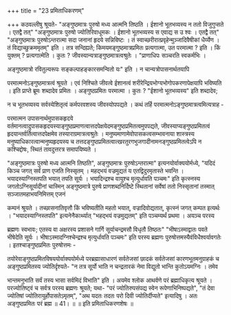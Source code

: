 +++
title = "23 प्रमिताधिकरणम्"

+++
कठवल्लीषु श्रूयते- "अङ्गुष्ठमात्रः पुरुषो मध्य आत्मनि तिष्ठति । ईशानो भूतभव्यस्य न ततो विजुगुप्सते । एतद्वै तत्" "अङ्गुष्ठमात्रः पुरुषो ज्योतिरिवाधूमकः । ईशानो भूतभव्यस्य स एवाद्य स उ श्वः । एतद्वै तत्" "अङ्गुष्ठमात्रः पुरुषोऽन्तरात्मा सदा जनानां हृदये सन्निविष्टः । तं स्वाच्छरीरात्प्रवृहेन्मुञ्जादिवैषीकां धैर्य्येण । तं विद्याच्छुक्रममृतम्" इति । तत्र सन्दिह्यते; किमयमङ्गुष्ठमात्रप्रमितः प्रत्यगात्मा, उत परमात्मा ? इति । किं युक्तम् ? प्रत्यगात्मेति । कुतः ? जीवस्यान्यत्राङ्गुष्ठमात्रत्वश्रुतेः । "प्राणाधिपः सञ्चरति स्वकर्मभिः ।

अङ्गुष्ठमात्रो रवितुल्यरूपः सङ्कल्पाहङ्कारसमन्वितो यः" इति । न चान्यत्रोपासनार्थतयापि

परमात्मनोऽङ्गुष्ठमात्रत्वं श्रूयते । एवं निश्चिते जीवत्वे ईशानत्वं शरीरेन्द्रियभोग्यभोगोपकरणापेक्षयापि भविष्यति । इति प्राप्ते ब्रूमः शब्दादेव प्रमितः । अङ्गुष्ठप्रमितः परमात्मा । कुतः ? "ईशानो भूतभव्यस्य" इति शब्दादेव;

न च भूतभव्यस्य सर्वस्येशितृत्वं कर्मपरवशस्य जीवस्योपपद्यते । कथं तर्हि परमात्मनोऽङ्गुष्ठमात्रत्वमित्यत्राह -

परमात्मन उपासनार्थमुपासकहृदये वर्तमानत्वादुपासकहृदयस्याङ्गुष्ठप्रमाणत्वात्तदपेक्षयेदमङ्गुष्ठप्रमितत्वमुपपद्यते, जीवस्याप्यङ्गुष्ठप्रमितत्वं हृदयान्तर्वर्तित्वात्तदपेक्षमेव तस्याराग्रमात्रत्वश्रुतेः । मनुष्यमाणामेवोपासकत्वसम्भावनाया शास्त्रस्य मनुष्याधिकारत्वान्मनुष्यहृदयस्य च तत्तदङ्गुष्ठप्रमितत्वात्खरतुरगभुजगादीनामनङ्गुष्ठप्रमितत्वेऽपि न कश्चिद्दोषः, स्थितं तावदुत्तरत्र समापयिष्यते ।

"अङ्गुष्ठमात्रः पुरुषो मध्य आत्मनि तिष्ठति", अङ्गुष्ठमात्रः पुरुषोऽन्तरात्मा" इत्यनयोर्वाक्ययोर्मध्ये, "यदिदं किञ्च जगत् सर्वं प्राण एजति निस्सृतम् । महद्भयं वज्रमुद्यतं य एतद्विदुरमृतास्ते भवन्ति । भयादस्याग्निस्तपति भयात् तपति सूर्यः । भयादिन्द्रश्च वायुश्च मृत्युर्धावति पञ्चमः" इति कृत्स्नस्य जगतोऽग्निसूर्यादीनां चास्मिन् अङ्गुष्ठमात्रे पुरुषे प्राणशब्दनिर्दिष्टे स्थितानां सर्वेषां ततो निस्सृतानां तस्मात् सञ्जातमहाभयनिमित्तम् एजनं

कम्पनं श्रूयते । तच्छासनातिवृत्तौ किं भविष्यतीति महतो भयात्, वज्रादिवोद्यतात्, कृत्स्नं जगत् कम्पत इत्यर्थः । "भयादस्याग्निस्तपति" इत्यनेनैकार्थ्यात् "भहद्भयं वज्रमुद्यतम्" इति पञ्चम्यर्थं प्रथमा । अयञ्च परस्य

ब्रह्मणः स्वभावः; एतस्य वा अक्षरस्य प्रशासने गार्गि सूर्याचन्द्रमसौ विधृतौ तिष्ठतः" "भीषाऽस्माद्वातः पवते भीषेदेति सूर्यः । भीषाऽस्मादग्निश्चेन्द्रश्च मृत्युर्धावति पञ्चमः" इति परस्य ब्रह्मणः पुरुषोत्तमस्यैवंविधैश्वर्यावगतेः । इतश्चाङ्गुष्ठप्रमितः पुरुषोत्तमः -

तयोरेवाङ्गुष्ठप्रमितविषययोर्वाक्ययोर्मध्ये परब्रह्मासाधारणं सर्वतेजसां छादकं सर्वतेजसां कारणभूतमनुग्राहकं च अङ्गुष्ठप्रमितस्य ज्योतिर्दृश्यते- "न तत्र सूर्यो भाति न चन्द्रतारकं नेमा विद्युतो भान्ति कुतोऽयमग्निः । तमेव

भान्तमनुभाति सर्वं तस्य भासा सर्वमिदं विभाति" इति । अयमेव श्लोक आथर्वणे परं ब्रह्माधिकृत्य श्रूयते । परज्योतिष्ट्वं च सर्वत्र परस्य ब्रह्मणः श्रूयते; यथा- "परं ज्योतिरुपसंपद्य स्वेन रूपेणाभिनिष्पद्यते", "तं देवा ज्योतिषां ज्योतिरायुर्होपासतेऽमृतम्", "अथ यदतः तदतः परो दिवी ज्योतिर्दीप्यते" इत्यादिषु । अतः अङ्गुष्ठप्रमितः परं ब्रह्म ॥ 41। ॥ ॥ इति प्रमिताधिकरणशेषः ॥